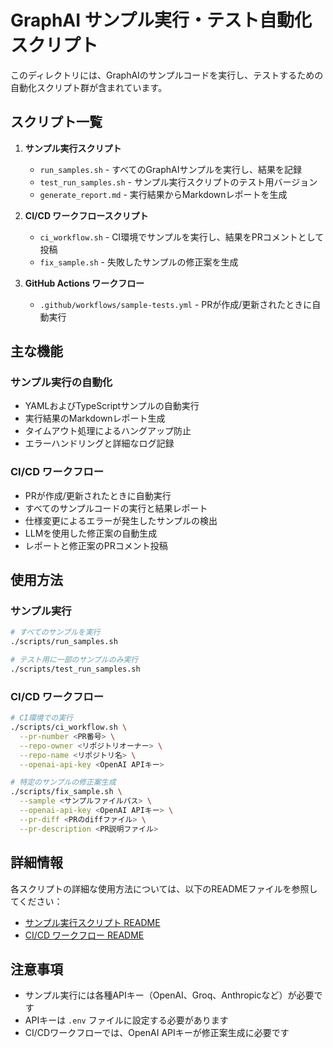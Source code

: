 # GraphAI サンプル実行・テスト自動化スクリプト

このディレクトリには、GraphAIのサンプルコードを実行し、テストするための自動化スクリプト群が含まれています。

## スクリプト一覧

1. **サンプル実行スクリプト**
   - `run_samples.sh` - すべてのGraphAIサンプルを実行し、結果を記録
   - `test_run_samples.sh` - サンプル実行スクリプトのテスト用バージョン
   - `generate_report.md` - 実行結果からMarkdownレポートを生成

2. **CI/CD ワークフロースクリプト**
   - `ci_workflow.sh` - CI環境でサンプルを実行し、結果をPRコメントとして投稿
   - `fix_sample.sh` - 失敗したサンプルの修正案を生成

3. **GitHub Actions ワークフロー**
   - `.github/workflows/sample-tests.yml` - PRが作成/更新されたときに自動実行

## 主な機能

### サンプル実行の自動化

- YAMLおよびTypeScriptサンプルの自動実行
- 実行結果のMarkdownレポート生成
- タイムアウト処理によるハングアップ防止
- エラーハンドリングと詳細なログ記録

### CI/CD ワークフロー

- PRが作成/更新されたときに自動実行
- すべてのサンプルコードの実行と結果レポート
- 仕様変更によるエラーが発生したサンプルの検出
- LLMを使用した修正案の自動生成
- レポートと修正案のPRコメント投稿

## 使用方法

### サンプル実行

```bash
# すべてのサンプルを実行
./scripts/run_samples.sh

# テスト用に一部のサンプルのみ実行
./scripts/test_run_samples.sh
```

### CI/CD ワークフロー

```bash
# CI環境での実行
./scripts/ci_workflow.sh \
  --pr-number <PR番号> \
  --repo-owner <リポジトリオーナー> \
  --repo-name <リポジトリ名> \
  --openai-api-key <OpenAI APIキー>

# 特定のサンプルの修正案生成
./scripts/fix_sample.sh \
  --sample <サンプルファイルパス> \
  --openai-api-key <OpenAI APIキー> \
  --pr-diff <PRのdiffファイル> \
  --pr-description <PR説明ファイル>
```

## 詳細情報

各スクリプトの詳細な使用方法については、以下のREADMEファイルを参照してください：

- [サンプル実行スクリプト README](./README.md)
- [CI/CD ワークフロー README](./CI_README.md)

## 注意事項

- サンプル実行には各種APIキー（OpenAI、Groq、Anthropicなど）が必要です
- APIキーは `.env` ファイルに設定する必要があります
- CI/CDワークフローでは、OpenAI APIキーが修正案生成に必要です
